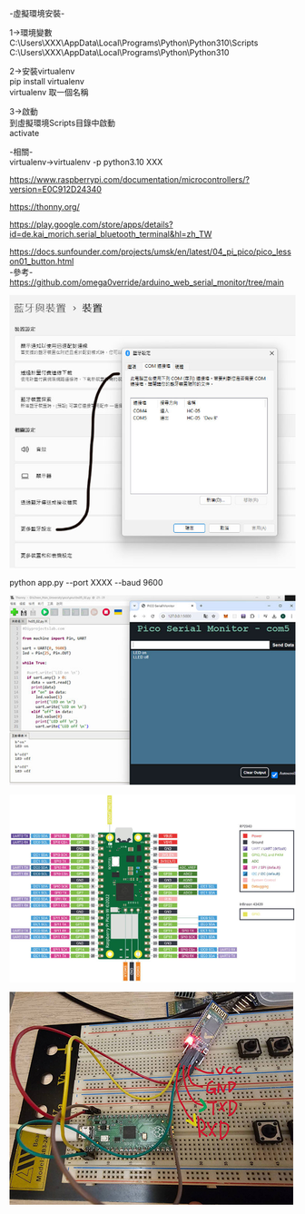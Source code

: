 

-虛擬環境安裝-  

1->環境變數  
C:\Users\XXX\AppData\Local\Programs\Python\Python310\Scripts  
C:\Users\XXX\AppData\Local\Programs\Python\Python310  

2->安裝virtualenv  
pip install virtualenv  
virtualenv 取一個名稱  

3->啟動  
到虛擬環境Scripts目錄中啟動  
activate  

-相關-  
virtualenv->virtualenv -p python3.10 XXX  
  
https://www.raspberrypi.com/documentation/microcontrollers/?version=E0C912D24340
  
https://thonny.org/

https://play.google.com/store/apps/details?id=de.kai_morich.serial_bluetooth_terminal&hl=zh_TW

https://docs.sunfounder.com/projects/umsk/en/latest/04_pi_pico/pico_lesson01_button.html  
-參考-  
https://github.com/omega0verride/arduino_web_serial_monitor/tree/main  


![image](https://github.com/miyachun/pico-hc05/blob/main/con.jpg)  

python app.py --port XXXX --baud 9600  


![image](https://github.com/miyachun/pico-hc05/blob/main/hc0503.jpg)  

![image](https://github.com/miyachun/pico-hc05/blob/main/picoimg.png)  

![image](https://github.com/miyachun/pico-hc05/blob/main/hc0501.jpg)  


  

